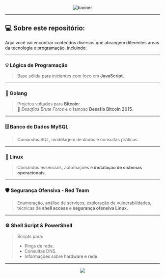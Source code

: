 <p align="center">
  <img src="https://capsule-render.vercel.app/api?type=waving&color=0:00c9ff,100:92fe9d&height=200&section=header&text=Seja%20Bem-Vindo!%20👋&fontSize=40&fontColor=ffffff" alt="banner" />
</p>

---

## 💻 Sobre este repositório:

Aqui você vai encontrar conteúdos diversos que abrangem diferentes áreas da tecnologia e programação, incluindo:

---

### 💡 Lógica de Programação  
> Base sólida para iniciantes com foco em **JavaScript**.

---

### 🚀 Golang  
> Projetos voltados para **Bitcoin**:  
> 💎 *Desafios Brute Force* e o famoso **Desafio Bitcoin 2015**.

---

### 🗄️ Banco de Dados MySQL  
> Comandos SQL, modelagem de dados e consultas práticas.

---

### 🐧 Linux  
> Comandos essenciais, automações e **instalação de sistemas operacionais**.

---

### 🛡️ Segurança Ofensiva - Red Team  
> Enumeração, análise de serviços, exploração de vulnerabilidades,  
> técnicas de **shell access** e **segurança ofensiva Linux**.

---

### ⚙️ Shell Script & PowerShell  
> Scripts para:
> - Pings de rede.
> - Consultas DNS.
> - Informações sobre hardware e rede.

---

<p align="center">
  <img src="https://capsule-render.vercel.app/api?type=waving&color=0:92fe9d,100:00c9ff&height=150&section=footer"/>
</p>

